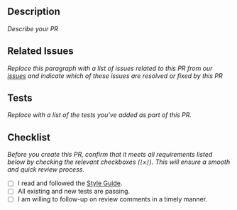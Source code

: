 ## Description

*Describe your PR*

## Related Issues

*Replace this paragraph with a list of issues related to this PR from our [issues] and indicate which of these issues are resolved or fixed by this PR*

## Tests

*Replace with a list of the tests you've added as part of this PR.*

## Checklist

*Before you create this PR, confirm that it meets all requirements listed below by checking the relevant checkboxes (`[x]`). This will ensure a smooth and quick review process.*

- [ ] I read and followed the [Style Guide].
- [ ] All existing and new tests are passing.
- [ ] I am willing to follow-up on review comments in a timely manner.

[issues]: https://github.com/fluid-lang/fluid/issues
[Style Guide]: https://doc.rust-lang.org/1.0.0/style/
